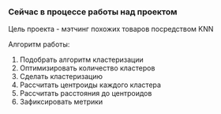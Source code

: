 ### Сейчас в процессе работы над проектом 

Цель проекта - мэтчинг похожих товаров посредством KNN 

Алгоритм работы:

1. Подобрать алгоритм кластеризации
2. Оптимизировать количество кластеров
3. Сделать кластеризацию
4. Рассчитать центроиды каждого кластера
5. Рассчитать расстояния до центроидов
6. Зафиксировать метрики
